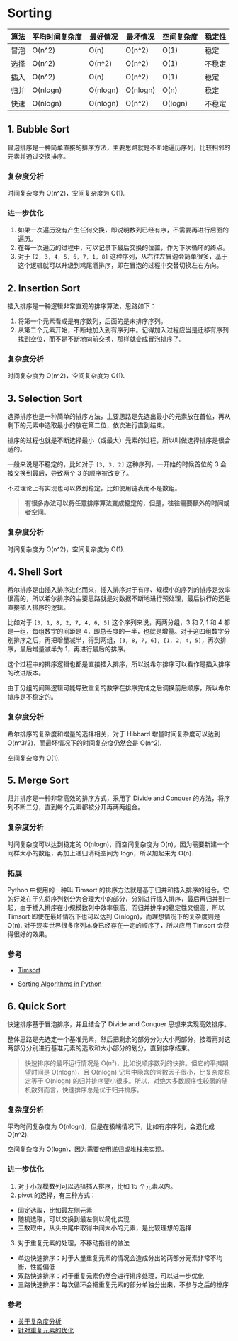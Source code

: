 # Sorting

| 算法 | 平均时间复杂度 | 最好情况 | 最坏情况 | 空间复杂度 | 稳定性 |
| ---- | -------------- | -------- | -------- | ---------- | ------ |
| 冒泡 | O(n^2)         | O(n)     | O(n^2)   | O(1)       | 稳定   |
| 选择 | O(n^2)         | O(n^2)   | O(n^2)   | O(1)       | 不稳定 |
| 插入 | O(n^2)         | O(n)     | O(n^2)   | O(1)       | 稳定   |
| 归并 | O(nlogn)       | O(nlogn) | O(nlogn) | O(n)       | 稳定   |
| 快速 | O(nlogn)       | O(nlogn) | O(n^2)   | O(logn)    | 不稳定 |



## 1. Bubble Sort

冒泡排序是一种简单直接的排序方法，主要思路就是不断地遍历序列，比较相邻的元素并通过交换排序。

### 复杂度分析

时间复杂度为 O(n^2)，空间复杂度为 O(1).

### 进一步优化

1. 如果一次遍历没有产生任何交换，即说明数列已经有序，不需要再进行后面的遍历。
2. 在每一次遍历的过程中，可以记录下最后交换的位置，作为下次循环的终点。
3. 对于 `[2, 3, 4, 5, 6, 7, 1, 8]` 这种序列，从右往左冒泡会简单很多，基于这个逻辑就可以升级到鸡尾酒排序，即在冒泡的过程中交替切换左右方向。



## 2. Insertion Sort

插入排序是一种逻辑非常直观的排序算法，思路如下：

1. 将第一个元素看成是有序数列，后面的是未排序序列。
2. 从第二个元素开始，不断地加入到有序列中。记得加入过程应当是迁移有序列找到空位，而不是不断地向前交换，那样就变成冒泡排序了。

### 复杂度分析

时间复杂度为 O(n^2)，空间复杂度为 O(1).



## 3. Selection Sort

选择排序也是一种简单的排序方法，主要思路是先选出最小的元素放在首位，再从剩下的元素中选取最小的放在第二位，依次进行直到结束。

排序的过程也就是不断选择最小（或最大）元素的过程，所以叫做选择排序是很合适的。

一般来说是不稳定的，比如对于 `[3, 3, 2]` 这种序列，一开始的时候首位的 3 会被交换到最后，导致两个 3 的顺序被改变了。

不过理论上有实现也可以做到稳定，比如使用链表而不是数组。

> **有很多办法可以将任意排序算法变成稳定的，但是，往往需要额外的时间或者空间**。

### 复杂度分析

时间复杂度为 O(n^2)，空间复杂度为 O(1).



## 4. Shell Sort

希尔排序是由插入排序进化而来，插入排序对于有序、规模小的序列的排序是效率很高的，所以希尔排序的主要思路就是对数据不断地进行预处理，最后执行的还是直接插入排序的逻辑。

比如对于 `[3, 1, 8, 2, 7, 4, 6, 5]` 这个序列来说，两两分组，3 和 7, 1 和 4 都是一组，每组数字的间距是 4，即总长度的一半，也就是增量。对于这四组数字分别排序之后，再把增量减半，得到两组，`[3, 8, 7, 6], [1, 2, 4, 5]`，再次排序，最后增量减半为 1，再进行最后的排序。

这个过程中的排序逻辑也都是直接插入排序，所以说希尔排序可以看作是插入排序的改进版本。

由于分组的间隔逻辑可能导致重复的数字在排序完成之后调换前后顺序，所以希尔排序是不稳定的。

### 复杂度分析

希尔排序的复杂度和增量的选择相关，对于 Hibbard 增量时间复杂度可以达到 O(n^3/2)，而最坏情况下的时间复杂度仍然会是 O(n^2).

空间复杂度为 O(1).



## 5. Merge Sort

归并排序是一种非常高效的排序方式，采用了 Divide and Conquer 的方法，将序列不断二分，直到每个元素都被分开再两两组合。

### 复杂度分析

时间复杂度可以达到稳定的 O(nlogn)，而空间复杂度为 O(n)，因为需要新建一个同样大小的数组，再加上递归消耗空间为 logn，所以加起来为 O(n).

### 拓展

Python 中使用的一种叫 Timsort 的排序方法就是基于归并和插入排序的组合。它的好处在于先将序列划分为合理大小的部分，分别进行插入排序，最后再归并到一起，由于插入排序在小规模数列中效率很高，而归并排序的稳定性又很高，所以 Timsort 即使在最坏情况下也可以达到 O(nlogn)，而理想情况下的复杂度则是 O(n). 对于现实世界很多序列本身已经存在一定的顺序了，所以应用 Timsort 会获得很好的效果。

### 参考

- [Timsort](https://en.wikipedia.org/wiki/Timsort)

- [Sorting Algorithms in Python](https://realpython.com/sorting-algorithms-python/#the-merge-sort-algorithm-in-python)



## 6. Quick Sort

快速排序基于冒泡排序，并且结合了 Divide and Conquer 思想来实现高效排序。

整体思路是先选定一个基准元素，然后把剩余的部分分为大小两部分，接着再对这两部分分别进行基准元素的选取和大小部分的划分，直到排序结束。

> 快速排序的最坏运行情况是 O(n²)，比如说顺序数列的快排。但它的平摊期望时间是 O(nlogn)，且 O(nlogn) 记号中隐含的常数因子很小，比复杂度稳定等于 O(nlogn) 的归并排序要小很多。所以，对绝大多数顺序性较弱的随机数列而言，快速排序总是优于归并排序。

### 复杂度分析

平均时间复杂度为 O(nlogn)，但是在极端情况下，比如有序序列，会退化成 O(n^2).

空间复杂度为 O(logn)，因为需要使用递归或堆栈来实现。

### 进一步优化

1. 对于小规模数列可以选择插入排序，比如 15 个元素以内。
2. pivot 的选择，有三种方式：
  - 固定选取，比如最左侧元素
  - 随机选取，可以交换到最左侧以简化实现
  - 三数取中，从头中尾中取得中间大小的元素，是比较理想的选择
3. 对于重复元素的处理，不移动指针的做法
  - 单边快速排序：对于大量重复元素的情况会造成分出的两部分元素非常不均衡，性能偏低
  - 双路快速排序：对于重复元素仍然会进行排序处理，可以进一步优化
  - 三路快速排序：每次循环会把重复元素的部分单独分出来，不参与之后的排序

### 参考

- [关于复杂度分析](https://www.cnblogs.com/HDK2016/p/6876313.html)
- [针对重复元素的优化](https://segmentfault.com/a/1190000021726667)
